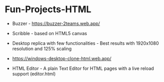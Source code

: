 # Fun-Projects-HTML

* Buzzer - https://buzzer-2teams.web.app/

* Scribble - based on HTML5 canvas

* Desktop replica with few functionalities - Best results with 1920x1080 resolution and 125% scaling

* https://windows-desktop-clone-html.web.app/

* HTML Editor - A plain Text Editor for HTML pages with a live reload support (editor.html)
